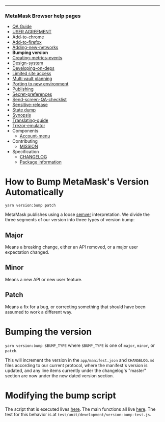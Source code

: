 
---
### MetaMask Browser help pages
* [QA Guide](https://github.com/restarian/metamask-extension/blob/develop/docs/QA_Guide.md)
* [USER AGREEMENT](https://github.com/restarian/metamask-extension/blob/develop/docs/USER_AGREEMENT.md)
* [Add-to-chrome](https://github.com/restarian/metamask-extension/blob/develop/docs/add-to-chrome.md)
* [Add-to-firefox](https://github.com/restarian/metamask-extension/blob/develop/docs/add-to-firefox.md)
* [Adding-new-networks](https://github.com/restarian/metamask-extension/blob/develop/docs/adding-new-networks.md)
* **Bumping version**
* [Creating-metrics-events](https://github.com/restarian/metamask-extension/blob/develop/docs/creating-metrics-events.md)
* [Design-system](https://github.com/restarian/metamask-extension/blob/develop/docs/design-system.md)
* [Developing-on-deps](https://github.com/restarian/metamask-extension/blob/develop/docs/developing-on-deps.md)
* [Limited site access](https://github.com/restarian/metamask-extension/blob/develop/docs/limited_site_access.md)
* [Multi vault planning](https://github.com/restarian/metamask-extension/blob/develop/docs/multi_vault_planning.md)
* [Porting to new environment](https://github.com/restarian/metamask-extension/blob/develop/docs/porting_to_new_environment.md)
* [Publishing](https://github.com/restarian/metamask-extension/blob/develop/docs/publishing.md)
* [Secret-preferences](https://github.com/restarian/metamask-extension/blob/develop/docs/secret-preferences.md)
* [Send-screen-QA-checklist](https://github.com/restarian/metamask-extension/blob/develop/docs/send-screen-QA-checklist.md)
* [Sensitive-release](https://github.com/restarian/metamask-extension/blob/develop/docs/sensitive-release.md)
* [State dump](https://github.com/restarian/metamask-extension/blob/develop/docs/state_dump.md)
* [Synopsis](https://github.com/restarian/metamask-extension/blob/develop/docs/synopsis.md)
* [Translating-guide](https://github.com/restarian/metamask-extension/blob/develop/docs/translating-guide.md)
* [Trezor-emulator](https://github.com/restarian/metamask-extension/blob/develop/docs/trezor-emulator.md)
* Components
  * [Account-menu](https://github.com/restarian/metamask-extension/blob/develop/docs/components/account-menu.md)
* Contributing
  * [MISSION](https://github.com/restarian/metamask-extension/blob/develop/docs/contributing/MISSION.md)
* Specification
  * [CHANGELOG](https://github.com/restarian/metamask-extension/blob/develop/docs/specification/CHANGELOG.md)
  * [Package information](https://github.com/restarian/metamask-extension/blob/develop/docs/specification/package_information.md)
# How to Bump MetaMask's Version Automatically

```
yarn version:bump patch
```

MetaMask publishes using a loose [semver](https://semver.org/) interpretation. We divide the three segments of our version into three types of version bump:

## Major

Means a breaking change, either an API removed, or a major user expectation changed.

## Minor

Means a new API or new user feature.

## Patch

Means a fix for a bug, or correcting something that should have been assumed to work a different way.

# Bumping the version

`yarn version:bump $BUMP_TYPE` where `$BUMP_TYPE` is one of `major`, `minor`, or `patch`.

This will increment the version in the `app/manifest.json` and `CHANGELOG.md` files according to our current protocol, where the manifest's version is updated, and any line items currently under the changelog's "master" section are now under the new dated version section.

# Modifying the bump script

The script that is executed lives [here](../development/run-version-bump.js).
The main functions all live [here](../development/version-bump.js).
The test for this behavior is at `test/unit/development/version-bump-test.js`.


